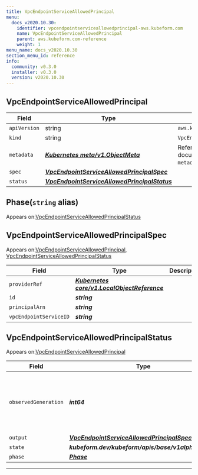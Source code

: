 ```yaml
---
title: VpcEndpointServiceAllowedPrincipal
menu:
  docs_v2020.10.30:
    identifier: vpcendpointserviceallowedprincipal-aws.kubeform.com
    name: VpcEndpointServiceAllowedPrincipal
    parent: aws.kubeform.com-reference
    weight: 1
menu_name: docs_v2020.10.30
section_menu_id: reference
info:
  community: v0.3.0
  installer: v0.3.0
  version: v2020.10.30
---
```


## VpcEndpointServiceAllowedPrincipal
| Field | Type | Description |
| ------ | ----- | ----------- |
| `apiVersion` | string | `aws.kubeform.com/v1alpha1` |
|    `kind` | string | `VpcEndpointServiceAllowedPrincipal` |
| `metadata` | ***[Kubernetes meta/v1.ObjectMeta](https://v1-18.docs.kubernetes.io/docs/reference/generated/kubernetes-api/v1.18/#objectmeta-v1-meta)***|Refer to the Kubernetes API documentation for the fields of the `metadata` field.|
| `spec` | ***[VpcEndpointServiceAllowedPrincipalSpec](#vpcendpointserviceallowedprincipalspec)***||
| `status` | ***[VpcEndpointServiceAllowedPrincipalStatus](#vpcendpointserviceallowedprincipalstatus)***||
## Phase(`string` alias)

Appears on:[VpcEndpointServiceAllowedPrincipalStatus](#vpcendpointserviceallowedprincipalstatus)

## VpcEndpointServiceAllowedPrincipalSpec

Appears on:[VpcEndpointServiceAllowedPrincipal](#vpcendpointserviceallowedprincipal), [VpcEndpointServiceAllowedPrincipalStatus](#vpcendpointserviceallowedprincipalstatus)

| Field | Type | Description |
| ------ | ----- | ----------- |
| `providerRef` | ***[Kubernetes core/v1.LocalObjectReference](https://v1-18.docs.kubernetes.io/docs/reference/generated/kubernetes-api/v1.18/#localobjectreference-v1-core)***||
| `id` | ***string***||
| `principalArn` | ***string***||
| `vpcEndpointServiceID` | ***string***||
## VpcEndpointServiceAllowedPrincipalStatus

Appears on:[VpcEndpointServiceAllowedPrincipal](#vpcendpointserviceallowedprincipal)

| Field | Type | Description |
| ------ | ----- | ----------- |
| `observedGeneration` | ***int64***| ***(Optional)*** Resource generation, which is updated on mutation by the API Server.|
| `output` | ***[VpcEndpointServiceAllowedPrincipalSpec](#vpcendpointserviceallowedprincipalspec)***| ***(Optional)*** |
| `state` | ***kubeform.dev/kubeform/apis/base/v1alpha1.State***| ***(Optional)*** |
| `phase` | ***[Phase](#phase)***| ***(Optional)*** |
---
